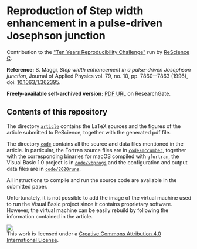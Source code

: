 # Reproduction of Step width enhancement in a pulse-driven Josephson junction

Contribution to the ["Ten Years Reproducibility Challenge"](https://github.com/ReScience/ten-years) run by [ReScience C](https://rescience.github.io/).

**Reference:** S. Maggi, _Step width enhancement in a pulse-driven Josephson junction_, Journal of Applied Physics vol. 79, no. 10, pp. 7860--7863 (1996), doi: [10.1063/1.362395](https://aip.scitation.org/doi/10.1063/1.362395).

**Freely-available self-archived version:** [PDF URL](https://www.researchgate.net/publication/224485645_Step_width_enhancement_in_a_pulse-driven_Josephson_junction) on ResearchGate.


## Contents of this repository

The directory [`article`](https://github.com/sabinomaggi/ten-years-challenge-pulsed-drive/tree/submission/article) contains the LaTeX sources and the figures of the article submitted to ReScience, together with the generated pdf file.

The directory [`code`](https://github.com/sabinomaggi/ten-years-challenge-pulsed-drive/tree/submission/code) contains all the source and data files mentioned in the article. 
In particular, the Fortran source files are in [`code/mccumber`](https://github.com/sabinomaggi/ten-years-challenge-pulsed-drive/tree/submission/code/mccumber), together with the corresponding binaries for macOS compiled with `gfortran`, the Visual Basic 1.0 project is in [`code/vbprogs`](https://github.com/sabinomaggi/ten-years-challenge-pulsed-drive/tree/submission/code/vbprogs) and the configuration and output data files are in [`code/2020runs`](https://github.com/sabinomaggi/ten-years-challenge-pulsed-drive/tree/submission/code/2020runs).

All instructions to compile and run the source code are available in the submitted paper.

Unfortunately, it is not possible to add the image of the virtual machine used to run the Visual Basic project since it contains proprietary software. However, the virtual machine can be easily rebuild by following the information contained in the article.


[<img src="https://i.creativecommons.org/l/by/4.0/88x31.png">](http://creativecommons.org/licenses/by/4.0/)  
This work is licensed under a [Creative Commons Attribution 4.0 International License](http://creativecommons.org/licenses/by/4.0/).
